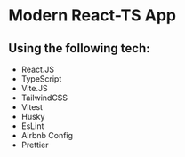 # Modern React-TS App

## Using the following tech:

- React.JS
- TypeScript
- Vite.JS
- TailwindCSS
- Vitest
- Husky
- EsLint
- Airbnb Config
- Prettier
